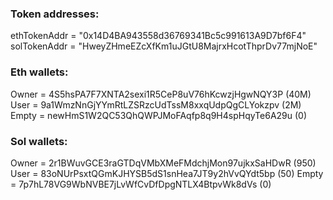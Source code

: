### Token addresses:
ethTokenAddr = "0x14D4BA943558d36769341Bc5c991613A9D7bf6F4"
solTokenAddr = "HweyZHmeEZcXfKm1uJGtU8MajrxHcotThprDv77mjNoE"

### Eth wallets:
Owner = 4S5hsPA7F7XNTA2sexi1R5CeP8uV76hKcwzjHgwNQY3P (40M)
User =  9a1WmzNnGjYYmRtLZSRzcUdTssM8xxqUdpQgCLYokzpv (2M)
Empty = newHmS1W2QC53QhQWPJMoFAqfp8q9H4spHqyTe6A29u  (0)

### Sol wallets:
Owner = 2r1BWuvGCE3raGTDqVMbXMeFMdchjMon97ujkxSaHDwR (950)
User =  83oNUrPsxtQGmKJHYSB5dS1snHea7JT9y2hVvQYdt5bp (50)
Empty = 7p7hL78VG9WbNVBE7jLvWfCvDfDpgNTLX4BtpvWk8dVs (0)
